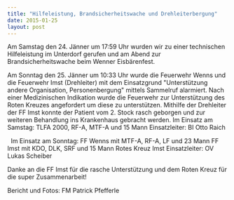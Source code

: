 ```yaml
---
title: "Hilfeleistung, Brandsicherheitswache und Drehleiterbergung"
date: 2015-01-25
layout: post
---
```


Am Samstag den 24. Jänner um 17:59 Uhr wurden wir zu einer technischen Hilfeleistung im Unterdorf gerufen und am Abend zur Brandsicherheitswache beim Wenner Eisbärenfest.

Am Sonntag den 25. Jänner um 10:33 Uhr wurde die Feuerwehr Wenns und die Feuerwehr Imst (Drehleiter) mit dem Einsatzgrund "Unterstützung andere Organisation, Personenbergung" mittels Sammelruf alarmiert. Nach einer Medizinischen Indikation wurde die Feuerwehr zur Unterstützung des Roten Kreuzes angefordert um diese zu unterstützen. Mithilfe der Drehleiter der FF Imst konnte der Patient vom 2. Stock rasch geborgen und zur weiteren Behandlung ins Krankenhaus gebracht werden.
Im Einsatz am Samstag:
TLFA 2000, RF-A, MTF-A und 15 Mann
Einsatzleiter: BI Otto Raich

 
Im Einsatz am Sonntag:
FF Wenns mit MTF-A, RF-A, LF und 23 Mann
FF Imst mit KDO, DLK, SRF und 15 Mann
Rotes Kreuz Imst
Einsatzleiter: OV Lukas Scheiber

Danke an die FF Imst für die rasche Unterstützung und dem Roten Kreuz für die super Zusammenarbeit!

Bericht und Fotos: FM Patrick Pfefferle